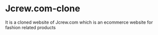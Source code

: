 # Jcrew.com-clone
It is a cloned website of Jcrew.com which is an ecommerce website for fashion related products
